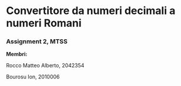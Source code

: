 <h1>Convertitore da numeri decimali a numeri Romani</h1>
<h3>Assignment 2, MTSS</h3>

**Membri:**  

Rocco Matteo Alberto, 2042354  

Bourosu Ion, 2010006